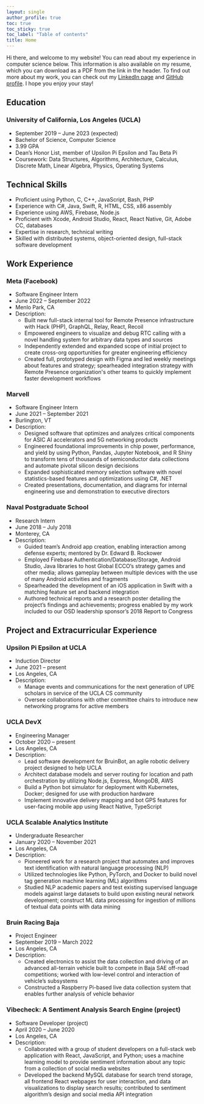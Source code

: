 ```yaml
---
layout: single
author_profile: true
toc: true
toc_sticky: true
toc_label: "Table of contents"
title: Home
---
```


Hi there, and welcome to my website! You can read about my experience in computer science below. This information is also available on my resume, which you can download as a PDF from the link in the header. To find out more about my work, you can check out my <a href="https://www.linkedin.com/in/aristotleh">LinkedIn page</a> and <a href="https://www.github.com/aristotleh">GitHub profile</a>. I hope you enjoy your stay!

## Education

### University of California, Los Angeles (UCLA)

-   September 2019 – June 2023 (expected)
-   Bachelor of Science, Computer Science
-   3.99 GPA
-   Dean’s Honor List, member of Upsilon Pi Epsilon and Tau Beta Pi
-   Coursework: Data Structures, Algorithms, Architecture, Calculus, Discrete Math, Linear Algebra, Physics, Operating Systems

## Technical Skills

-   Proficient using Python, C, C++, JavaScript, Bash, PHP
-   Experience with C#, Java, Swift, R, HTML, CSS, x86 assembly
-   Experience using AWS, Firebase, Node.js
-   Proficient with Xcode, Android Studio, React, React Native, Git, Adobe CC, databases
-   Expertise in research, technical writing
-   Skilled with distributed systems, object-oriented design, full-stack software development

## Work Experience

### Meta (Facebook)

-   Software Engineer Intern
-   June 2022 – September 2022
-   Menlo Park, CA
-   Description:
    -   Built new full-stack internal tool for Remote Presence infrastructure with Hack (PHP), GraphQL, Relay, React, Recoil
    -   Empowered engineers to visualize and debug RTC calling with a novel handling system for arbitrary data types and sources
    -   Independently extended and expanded scope of initial project to create cross-org opportunities for greater engineering efficiency
    -   Created full, prototyped design with Figma and led weekly meetings about features and strategy; spearheaded integration strategy with Remote Presence organization's other teams to quickly implement faster development workflows

### Marvell

-   Software Engineer Intern
-   June 2021 – September 2021
-   Burlington, VT
-   Description:
    -   Designed software that optimizes and analyzes critical components for ASIC AI accelerators and 5G networking products
    -   Engineered foundational improvements in chip power, performance, and yield by using Python, Pandas, Jupyter Notebook, and R Shiny to transform tens of thousands of semiconductor data collections and automate pivotal silicon design decisions
    -   Expanded sophisticated memory selection software with novel statistics-based features and optimizations using C#, .NET
    -   Created presentations, documentation, and diagrams for internal engineering use and demonstration to executive directors

### Naval Postgraduate School

-   Research Intern
-   June 2018 – July 2018
-   Monterey, CA
-   Description:
    -   Guided team’s Android app creation, enabling interaction among defense experts; mentored by Dr. Edward B. Rockower
    -   Employed Firebase Authentication/Database/Storage, Android Studio, Java libraries to host Global ECCO’s strategy games and other media; allows gameplay between multiple devices with the use of many Android activities and fragments
    -   Spearheaded the development of an iOS application in Swift with a matching feature set and backend integration
    -   Authored technical reports and a research poster detailing the project’s findings and achievements; progress enabled by my work included to our OSD leadership sponsor’s 2018 Report to Congress

## Project and Extracurricular Experience

### Upsilon Pi Epsilon at UCLA

-   Induction Director
-   June 2021 – present
-   Los Angeles, CA
-   Description:
    -   Manage events and communications for the next generation of UPE scholars in service of the UCLA CS community
    -   Oversee collaborations with other committee chairs to introduce new networking programs for active members

### UCLA DevX

-   Engineering Manager
-   October 2020 – present
-   Los Angeles, CA
-   Description:
    -   Lead software development for BruinBot, an agile robotic delivery project designed to help UCLA
    -   Architect database models and server routing for location and path orchestration by utilizing Node.js, Express, MongoDB, AWS
    -   Build a Python bot simulator for deployment with Kubernetes, Docker; designed for use with production hardware
    -   Implement innovative delivery mapping and bot GPS features for user-facing mobile app using React Native, TypeScript

### UCLA Scalable Analytics Institute

-   Undergraduate Researcher
-   January 2020 – November 2021
-   Los Angeles, CA
-   Description:
    -   Pioneered work for a research project that automates and improves text identification with natural language processing (NLP)
    -   Utilized technologies like Python, PyTorch, and Docker to build novel tag generation machine learning (ML) algorithms
    -   Studied NLP academic papers and test existing supervised language models against large datasets to build upon existing neural network development; construct ML data processing for ingestion of millions of textual data points with data mining

### Bruin Racing Baja

-   Project Engineer
-   September 2019 – March 2022
-   Los Angeles, CA
-   Description:
    -   Created electronics to assist the data collection and driving of an advanced all-terrain vehicle built to compete in Baja SAE off-road competitions; worked with low-level control and interaction of vehicle’s subsystems
    -   Constructed a Raspberry Pi-based live data collection system that enables further analysis of vehicle behavior

### Vibecheck: A Sentiment Analysis Search Engine (project)

-   Software Developer (project)
-   April 2020 – June 2020
-   Los Angeles, CA
-   Description:
    -   Collaborated with a group of student developers on a full-stack web application with React, JavaScript, and Python; uses a machine learning model to provide sentiment information about any topic from a collection of social media websites
    -   Developed the backend MySQL database for search trend storage, all frontend React webpages for user interaction, and data visualizations to display search results; contributed to sentiment algorithm’s design and social media API integration
